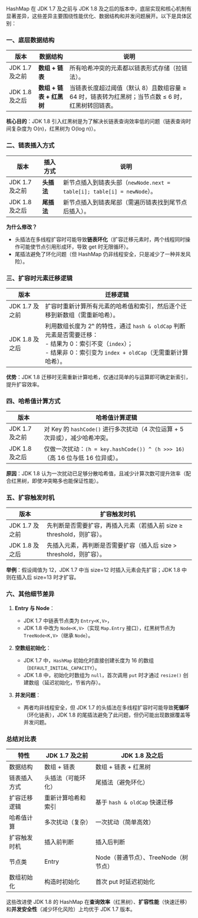 HashMap 在 JDK 1.7 及之前与 JDK 1.8 及之后的版本中，底层实现和核心机制有显著差异，这些差异主要围绕性能优化、数据结构和并发问题展开。以下是具体区别：


### **一、底层数据结构**
| 版本         | 数据结构                          | 说明                                                                 |
|--------------|-----------------------------------|----------------------------------------------------------------------|
| JDK 1.7 及之前 | **数组 + 链表**                   | 所有哈希冲突的元素都以链表形式存储（拉链法）。                         |
| JDK 1.8 及之后 | **数组 + 链表 + 红黑树**          | 当链表长度超过阈值（默认 8）且数组容量 ≥ 64 时，链表转为红黑树；当节点数 ≤ 6 时，红黑树转回链表。 |

**核心目的**：JDK 1.8 引入红黑树是为了解决长链表查询效率低的问题（链表查询时间复杂度为 O(n)，红黑树为 O(log n)）。


### **二、链表插入方式**
| 版本         | 插入方式       | 说明                                                                 |
|--------------|----------------|----------------------------------------------------------------------|
| JDK 1.7 及之前 | **头插法**     | 新节点插入到链表头部（`newNode.next = table[i]; table[i] = newNode`）。 |
| JDK 1.8 及之后 | **尾插法**     | 新节点插入到链表尾部（需遍历链表找到尾节点后插入）。                   |

**为什么修改？**
- 头插法在多线程扩容时可能导致**链表环化**（扩容迁移元素时，两个线程同时操作可能使节点引用形成环，导致 get 时无限循环）。
- 尾插法避免了环化问题（但 HashMap 仍非线程安全，只是减少了一种并发风险）。


### **三、扩容时元素迁移逻辑**
| 版本         | 迁移逻辑                                                                 |
|--------------|--------------------------------------------------------------------------|
| JDK 1.7 及之前 | 扩容时重新计算所有元素的哈希值和索引，然后逐个迁移到新数组（需重新哈希）。 |
| JDK 1.8 及之后 | 利用数组长度为 2ⁿ 的特性，通过 `hash & oldCap` 判断元素是否需要迁移：<br> - 结果为 0：索引不变（`index`）；<br> - 结果非 0：索引变为 `index + oldCap`（无需重新计算哈希）。 |

**优势**：JDK 1.8 迁移时无需重新计算哈希，仅通过简单的与运算即可确定新索引，提升扩容效率。


### **四、哈希值计算方式**
| 版本         | 哈希值计算逻辑                                                                 |
|--------------|------------------------------------------------------------------------------|
| JDK 1.7 及之前 | 对 Key 的 `hashCode()` 进行多次扰动（4 次位运算 + 5 次异或），减少哈希冲突。       |
| JDK 1.8 及之后 | 仅做一次扰动：`(h = key.hashCode()) ^ (h >>> 16)`（高 16 位与低 16 位异或）。 |

**原因**：JDK 1.8 认为一次扰动已足够分散哈希值，且减少计算次数可提升效率（配合红黑树，即使冲突略多也能保证性能）。


### **五、扩容触发时机**
| 版本         | 扩容触发时机                                                                 |
|--------------|------------------------------------------------------------------------------|
| JDK 1.7 及之前 | 先判断是否需要扩容，再插入元素（若插入前 size ≥ threshold，则扩容）。           |
| JDK 1.8 及之后 | 先插入元素，再判断是否需要扩容（插入后 size > threshold，则扩容）。             |

**举例**：假设阈值为 12，JDK 1.7 中当 size=12 时插入元素会先扩容；JDK 1.8 中则在插入后 size=13 时才扩容。


### **六、其他细节差异**
1. **Entry 与 Node**：
    - JDK 1.7 中链表节点类为 `Entry<K,V>`，
    - JDK 1.8 中改为 `Node<K,V>`（实现 `Map.Entry` 接口），红黑树节点为 `TreeNode<K,V>`（继承 `Node`）。

2. **空数组初始化**：
    - JDK 1.7 中，`HashMap` 初始化时直接创建长度为 16 的数组（`DEFAULT_INITIAL_CAPACITY`）。
    - JDK 1.8 中，初始化时数组为 `null`，首次调用 `put` 时才通过 `resize()` 创建数组（延迟初始化，节省内存）。

3. **并发问题**：
    - 两者均非线程安全，但 JDK 1.7 的头插法在多线程扩容时可能导致**死循环**（环化链表），JDK 1.8 的尾插法避免了此问题，但仍可能出现数据覆盖等并发问题。


### **总结对比表**
| 特性               | JDK 1.7 及之前                  | JDK 1.8 及之后                  |
|--------------------|---------------------------------|---------------------------------|
| 数据结构           | 数组 + 链表                     | 数组 + 链表 + 红黑树            |
| 链表插入方式       | 头插法（可能环化）              | 尾插法（避免环化）              |
| 扩容迁移逻辑       | 重新计算哈希和索引              | 基于 `hash & oldCap` 快速迁移   |
| 哈希值计算         | 多次扰动（复杂）                | 一次扰动（简单高效）            |
| 扩容触发时机       | 插入前判断                      | 插入后判断                      |
| 节点类             | Entry                           | Node（普通节点）、TreeNode（树节点） |
| 数组初始化         | 构造时初始化                    | 首次 put 时延迟初始化           |


这些改进使 JDK 1.8 的 HashMap 在**查询效率**（红黑树）、**扩容性能**（快速迁移）和**并发安全性**（减少环化风险）上均优于 JDK 1.7 版本。